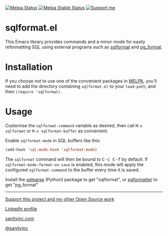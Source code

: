 [![Melpa Status](http://melpa.org/packages/sqlformat-badge.svg)](http://melpa.org/#/sqlformat)
[![Melpa Stable Status](http://stable.melpa.org/packages/sqlformat-badge.svg)](http://stable.melpa.org/#/sqlformat)
<a href="https://www.patreon.com/sanityinc"><img alt="Support me" src="https://img.shields.io/badge/Support%20Me-%F0%9F%92%97-ff69b4.svg"></a>

sqlformat.el
============

This Emacs library provides commands and a minor mode for easily reformatting
SQL using external programs such as [sqlformat][sqlformat] and [pg_format][pgformatter].

Installation
=============

If you choose not to use one of the convenient
packages in [MELPA][melpa], you'll need to
add the directory containing `sqlformat.el` to your `load-path`, and
then `(require 'sqlformat)`.

Usage
=====

Customise the `sqlformat-command` variable as desired, then
call `M-x sqlformat` or `M-x sqlformat-buffer` as convenient.

Enable `sqlformat-mode` in SQL buffers like this:

```lisp
(add-hook 'sql-mode-hook 'sqlformat-mode)
```

The `sqlformat` command will then be bound to <kbd>C-c C-f</kbd> by
default. If `sqlformat-mode-format-on-save` is enabled, this mode will
apply the configured `sqlformat-command` to the buffer every time it
is saved.

Install the [sqlparse][sqlformat] (Python) package to get "sqlformat", or
[pgformatter][pgformatter] to get "pg_format"

[melpa]: http://melpa.org
[sqlformat]: https://sqlformat.org/
[pgformatter]: https://github.com/darold/pgFormatter

<hr>


[Support this project and my other Open Source work](https://www.patreon.com/sanityinc)

[LinkedIn profile](https://uk.linkedin.com/in/stevepurcell)

[sanityinc.com](http://www.sanityinc.com/)

[@sanityinc](https://twitter.com/sanityinc)
